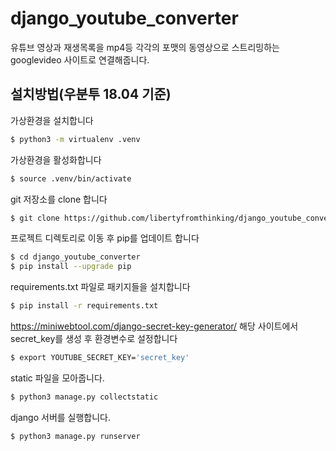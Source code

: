 # django_youtube_converter
유튜브 영상과 재생목록을 mp4등 각각의 포맷의 동영상으로 스트리밍하는 googlevideo 사이트로 연결해줍니다. 

## 설치방법(우분투 18.04 기준)
가상환경을 설치합니다
```sh
$ python3 -m virtualenv .venv
```

가상환경을 활성화합니다
```sh
$ source .venv/bin/activate
```

git 저장소를 clone 합니다
```sh
$ git clone https://github.com/libertyfromthinking/django_youtube_converter.git 
```

프로젝트 디렉토리로 이동 후 pip를 업데이트 합니다
```sh
$ cd django_youtube_converter
$ pip install --upgrade pip 
```

requirements.txt 파일로 패키지들을 설치합니다
```sh
$ pip install -r requirements.txt
```

https://miniwebtool.com/django-secret-key-generator/
해당 사이트에서 secret_key를 생성 후 환경변수로 설정합니다
```sh
$ export YOUTUBE_SECRET_KEY='secret_key'
```

static 파일을 모아줍니다.
```sh
$ python3 manage.py collectstatic
```

django 서버를 실행합니다.
```sh
$ python3 manage.py runserver
```
